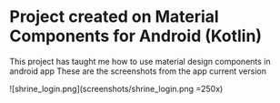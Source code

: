 # Project created on Material Components for Android (Kotlin)

This project has taught me how to use material design components in android app
These are the screenshots from the app current version

![shrine_login.png](screenshots/shrine_login.png =250x)
